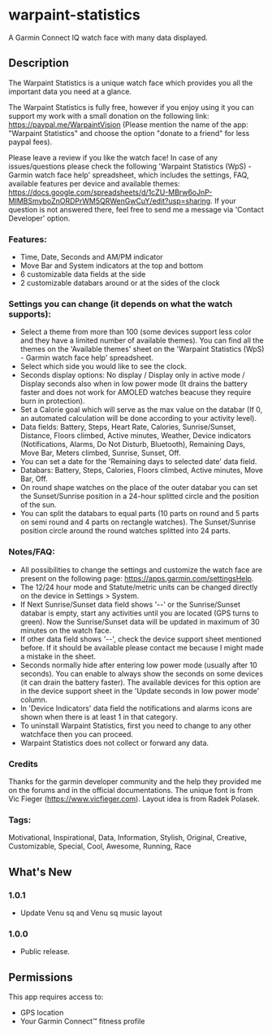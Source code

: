 # warpaint-statistics
A Garmin Connect IQ watch face with many data displayed.

## Description

The Warpaint Statistics is a unique watch face which provides you all the important data you need at a glance.

The Warpaint Statistics is fully free, however if you enjoy using it you can support my work with a small donation on the following link: https://paypal.me/WarpaintVision (Please mention the name of the app: "Warpaint Statistics" and choose the option "donate to a friend" for less paypal fees).

Please leave a review if you like the watch face!
In case of any issues/questions please check the following 'Warpaint Statistics (WpS) - Garmin watch face help' spreadsheet, which includes the settings, FAQ, available features per device and available themes: https://docs.google.com/spreadsheets/d/1cZU-MBrw6oJnP-MIMBSmyboZnORDPrWM5QRWenGwCuY/edit?usp=sharing. If your question is not answered there, feel free to send me a message via 'Contact Developer' option.

### Features:
- Time, Date, Seconds and AM/PM indicator
- Move Bar and System indicators at the top and bottom
- 6 customizable data fields at the side
- 2 customizable databars around or at the sides of the clock

### Settings you can change (it depends on what the watch supports):
- Select a theme from more than 100 (some devices support less color and they have a limited number of available themes). You can find all the themes on the 'Available themes' sheet on the 'Warpaint Statistics (WpS) - Garmin watch face help' spreadsheet.
- Select which side you would like to see the clock.
- Seconds display options: No display / Display only in active mode / Display seconds also when in low power mode (It drains the battery faster and does not work for AMOLED watches beacuse they require burn in protection).
- Set a Calorie goal which will serve as the max value on the databar (If 0, an automated calculation will be done according to your activity level).
- Data fields: Battery, Steps, Heart Rate, Calories, Sunrise/Sunset, Distance, Floors climbed, Active minutes, Weather, Device indicators (Notifications, Alarms, Do Not Disturb, Bluetooth), Remaining Days, Move Bar, Meters climbed, Sunrise, Sunset, Off.
- You can set a date for the 'Remaining days to selected date' data field.
- Databars: Battery, Steps, Calories, Floors climbed, Active minutes, Move Bar, Off.
- On round shape watches on the place of the outer databar you can set the Sunset/Sunrise position in a 24-hour splitted circle and the position of the sun.
- You can split the databars to equal parts (10 parts on round and 5 parts on semi round and 4 parts on rectangle watches). The Sunset/Sunrise position circle around the round watches splitted into 24 parts.

### Notes/FAQ:
- All possibilities to change the settings and customize the watch face are present on the following page: https://apps.garmin.com/settingsHelp. 
- The 12/24 hour mode and Statute/metric units can be changed directly on the device in Settings > System.
- If Next Sunrise/Sunset data field shows '--' or the Sunrise/Sunset databar is empty, start any activities until you are located (GPS turns to green). Now the Sunrise/Sunset data will be updated in maximum of 30 minutes on the watch face.
- If other data field shows '--', check the device support sheet mentioned before. If it should be available please contact me because I might made a mistake in the sheet.
- Seconds normally hide after entering low power mode (usually after 10 seconds). You can enable to always show the seconds on some devices (it can drain the battery faster). The available devices for this option are in the device support sheet in the 'Update seconds in low power mode' column.
- In 'Device Indicators' data field the notifications and alarms icons are shown when there is at least 1 in that category.
- To uninstall Warpaint Statistics, first you need to change to any other watchface then you can proceed.
- Warpaint Statistics does not collect or forward any data.

### Credits
Thanks for the garmin developer community and the help they provided me on the forums and in the official documentations.
The unique font is from Vic Fieger (https://www.vicfieger.com).
Layout idea is from Radek Polasek.

### Tags: 
Motivational, Inspirational, Data, Information, Stylish, Original, Creative, Customizable, Special, Cool, Awesome, Running, Race

## What's New

### 1.0.1
- Update Venu sq and Venu sq music layout
### 1.0.0
- Public release.

## Permissions
This app requires access to:

- GPS location
- Your Garmin Connect™ fitness profile
